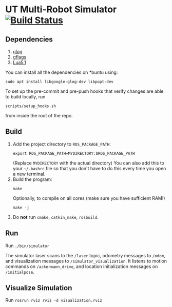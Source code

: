 # UT Multi-Robot Simulator [![Build Status](https://travis-ci.com/ut-amrl/ut_multirobot_sim.svg?branch=master)](https://travis-ci.com/ut-amrl/ut_multirobot_sim)

## Dependencies

1. [glog](https://github.com/google/glog)
1. [gflags](https://github.com/google/glog)
1. [Lua5.1](https://github.com/google/glog)

You can install all the dependencies on *buntu using:
```
sudo apt install libgoogle-glog-dev libpopt-dev
```

To set up the pre-commit and pre-push hooks that verify changes are able to build locally, run
```
scripts/setup_hooks.sh
```
from inside the root of the repo.

## Build

1. Add the project directory to `ROS_PACKAGE_PATH`:
    ```
    export ROS_PACKAGE_PATH=MYDIRECTORY:$ROS_PACKAGE_PATH
    ```
    (Replace `MYDIRECTORY` with the actual directory)
    You can also add this to your `~/.bashrc` file so that you don't have to do
    this every time you open a new terminal.
1. Build the program:
    ```
    make
    ```
    Optionally, to compile on all cores (make sure you have sufficient RAM!)
    ```
    make -j
    ```
1. Do **not** run `cmake`, `catkin_make`, `rosbuild`.


## Run

Run `./bin/simulator`

The simulator laser scans to the `/laser` topic, odometry messages to `/odom`,
and visualization messages to `/simulator_visualization`. It listens to motion
commands on `/ackermann_drive`, and location initialization messages on
`/initialpose`.

## Visualize Simulation

Run `rosrun rviz rviz -d visualization.rviz`

